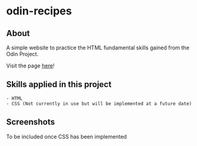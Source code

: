 # odin-recipes
## About
A simple website to practice the HTML fundamental skills gained from the Odin Project.

Visit the page [here](https://rabeyrathna.github.io/odin-recipes/)!
## Skills applied in this project
    - HTML
    - CSS (Not currently in use but will be implemented at a future date)

## Screenshots
To be included once CSS has been implemented